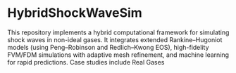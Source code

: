 # HybridShockWaveSim
This repository implements a hybrid computational framework for simulating shock waves in non-ideal gases. It integrates extended Rankine–Hugoniot models (using Peng–Robinson and Redlich–Kwong EOS), high-fidelity FVM/FDM simulations with adaptive mesh refinement, and machine learning for rapid predictions. Case studies include Real Gases
